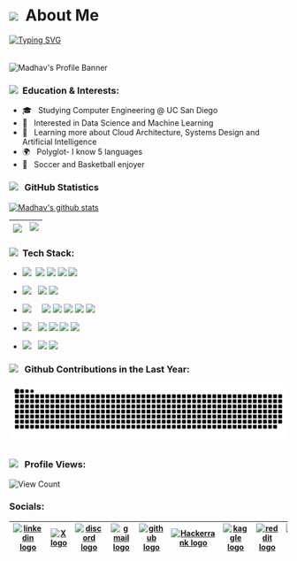 <h1> <img src="https://media.tenor.com/y2apQwKW7okAAAAM/gif.gif" width="50px">&nbsp; About Me</h1>

[![Typing SVG](https://readme-typing-svg.demolab.com?font=Fira+Code&size=18&duration=4500&color=5376F7&multiline=true&lines=Hey+There%2C+I+am+Madhav+Baghla)](https://git.io/typing-svg)

<br>

<img align="center" src="https://clre.ucsd.edu/wp-content/uploads/2019/11/resources-header.jpg" alt="Madhav's  Profile Banner">

</br>  


<h3>  <img src="https://raw.githubusercontent.com/alexnaiman/alexnaiman/master/resources/PusheenCompute.gif" width="70px" />  &nbsp;Education & Interests: </h3>


- 🎓 &nbsp;  Studying Computer Engineering @ UC San Diego
- 🤔 &nbsp;  Interested in Data Science and Machine Learning
- 🌱 &nbsp; Learning more about Cloud Architecture, Systems Design and Artificial Intelligence
- 🌍 &nbsp; Polyglot- I know 5 languages
- 🥇 &nbsp; Soccer and Basketball enjoyer

<h3><img src="https://media3.giphy.com/media/bmQBu3aSF0DxadphkG/200w.gif?cid=6c09b952n0c3fry15dpl0fc8bchfl03r9e98ldreff5chx6x&ep=v1_gifs_search&rid=200w.gif&ct=g" width="50px"/> &nbsp; GitHub Statistics </h3>

<a href="https://github.com/MadhavBaghla/github-readme-stats"><img align="center" src="https://github-readme-stats.vercel.app/api?username=MadhavBaghla&include_all_commits=true&count_private=true&show_icons=true&rank_icon=github&theme=blue_navy" alt="Madhav's github stats" /></a> 



<a href="https://github.com/MadhavBaghla/github-readme-stats"><img align="center" src="https://github-readme-stats.vercel.app/api/top-langs/?username=MadhavBaghla&layout=compact&theme=synthwave&hide_border=true" /></a>| <img src="https://github.blog/wp-content/uploads/2020/12/layers-loop.h264.2020-12-21-11_16_56.gif?resize=640%2C409" width="350px"> |
| ------------- | ------------- |



<h3>  <img src="https://i.gifer.com/origin/cf/cf95f54d66e86b735a6a549deb92c993_w200.gif" width="50px" />  &nbsp;Tech Stack: </h3>



- <img src="https://img.shields.io/badge/Programming%20Languages :-adff2f?style=flat&logoColor=white">&nbsp;
  <a href="https://www.python.org"><img src="https://img.shields.io/badge/-Python-007ACC?style=flat&logo=python&logoColor=FFFFFF"></a>
  <a href="https://www.java.com/en/"><img src="http://img.shields.io/badge/-Java-F89820?style=flat&logo=openjdk&logoColor=white"></a>
  <a href="https://www.r-project.org/"> <img src="https://img.shields.io/badge/-R-00008b?style=flat&logo=R&logoColor=white"></a>
   <a href="https://www.w3schools.com/c/c_intro.php?external_link=true"> <img src="https://img.shields.io/badge/-C-C71585?style=flat&logo=C&logoColor=white"></a>
  
  
- <img src="https://img.shields.io/badge/Database%20:-adff2f?style=flat&logoColor=white"> &nbsp;
  <a href="https://www.mongodb.com"><img src="https://img.shields.io/badge/-MongoDB-4DB33D?style=flat&logo=mongodb&logoColor=FFFFFF"></a>
  <a href="https://www.mysql.com"><img src="https://img.shields.io/badge/-MySQL-66cdaa?style=flat&logo=mysql&logoColor=blue"></a>
  
- <img src="https://img.shields.io/badge/Tools And%20Technologies :-adff2f?style=flat&logoColor=white">  &nbsp; &nbsp;
  <a href="https://git-scm.com"><img src="http://img.shields.io/badge/-Git-F1502F?style=flat&logo=git&logoColor=FFFFFF"></a>
  <a href="https://github.com"><img src="http://img.shields.io/badge/-Github-000000?style=flat&logo=github&logoColor=FFFFFF"></a>
  <a href="https://www.markdownguide.org"><img src="http://img.shields.io/badge/-Markdown-ff0000?style=flat&logo=markdown&logoColor=FFFFFF"></a>
  <a href="https://en.wikipedia.org/wiki/Shell_script"><img src="https://img.shields.io/badge/Shell_Script-121011?style=flat&logo=gnu-bash&logoColor=white"></a>
  <a href="https://www.mathworks.com/products/matlab.html"><img src="https://img.shields.io/badge/MATLAB-R2023a-BLUE.svg"></a>

  
- <img src="https://img.shields.io/badge/IDEs %20:-adff2f?style=flat&logoColor=white">  &nbsp;
   <a href="https://code.visualstudio.com"><img src="http://img.shields.io/badge/-Visual%20Studio%20Code-1e90ff?style=flat&logo=visual-studio-code&logoColor=FFFFFF"></a>
   <a href="https://posit.co/products/open-source/rstudio/"><img src="http://img.shields.io/badge/-RStudio-4169e1?style=flat&logo=rstudio&logoColor=FFFFFF"></a>
   <a href="https://www.jetbrains.com/pycharm/"><img src="http://img.shields.io/badge/-PyCharm-ff1493?style=flat&logo=PyCharm&logoColor=FFFFFF"></a>
   <a href="https://www.jetbrains.com/idea/"><img src="http://img.shields.io/badge/-IntelliJ -ff69b4?style=flat&logo=intellij-idea&logoColor=FFFFFF"></a>

- <img src="https://img.shields.io/badge/Data Analysis %20 And Visualisation Tools :-adff2f?style=flat&logoColor=white">  &nbsp;
  <a href="https://powerbi.microsoft.com/en-in/"><img src="https://img.shields.io/badge/Power_BI-9932cc?style=flat&logo=powerbi&logoColor=white"></a>
  <a href="https://www.microsoft.com/en-in/microsoft-365/excel"><img src="https://img.shields.io/badge/Microsoft_Excel-217346?style=flat&logo=microsoft-excel&logoColor=white"></a>



<h3><img src="https://assets-v2.lottiefiles.com/a/f62481a4-1172-11ee-aa7c-232f008dfb14/Sl4fTVnhQL.gif" width="40px"> &nbsp; Github Contributions in the Last Year: </h3>

![Snake animation](https://raw.githubusercontent.com/MadhavBaghla/MadhavBaghla/output/github-contribution-grid-snake.svg)

<h3> <img src="https://www.protocol80.com/hubfs/blog-files/Increasing-Traffic-Counter.gif" width="70px" /> &nbsp; Profile Views:</h3>

 <p align="left"> <img src="https://komarev.com/ghpvc/?username=MadhavBaghla&label=Profile%20views&color=ff1493&style=for-the-badge" alt="View Count" /> </p>

<h3> Socials:</h3>

| [<img src="https://i.pinimg.com/originals/de/b4/6f/deb46f02a59e3b3a2aa58fac16290d63.gif" alt="linkedin logo" width="30">](https://www.linkedin.com/in/madhavbaghla) | [<img src="https://media2.giphy.com/media/KDGLRKwIMVXV5XLieP/200w.gif?cid=6c09b9526jb7xzccujs7k5icntvr2dko4nnzefrbuovdgdp8&ep=v1_gifs_search&rid=200w.gif&ct=g" alt="X logo" width="30">](https://twitter.com/mad__have) | [<img src="https://cdn.dribbble.com/users/5242374/screenshots/16641455/media/0a74ea6b1d505b316ced8be139175fc3.gif" alt="discord logo" width="30">](https://discord.com/users/735389282184986744)| [<img src="https://cdn.dribbble.com/users/4874/screenshots/3074660/gmaildribbble.gif" alt="gmail logo" width="30">](mailto:madhavbaghla4@gmail.com) | [<img src="https://raw.githubusercontent.com/melihaksoy/HoldToLoadLayout/master/gifs/htl_4.gif" alt="github logo" width="30">](https://github.com/MadhavBaghla) | [<img src="https://raw.githubusercontent.com/rahuldkjain/github-profile-readme-generator/master/src/images/icons/Social/hackerrank.svg" alt="Hackerrank logo" width="40">](https://www.hackerrank.com/madhavbaghla2004)| [<img src="https://upload.wikimedia.org/wikipedia/commons/7/7c/Kaggle_logo.png" alt="kaggle logo" width="40">](https://kaggle.com/madhavbaghla)| [<img src="https://miro.medium.com/v2/resize:fit:960/1*H7hinsNdS_kAcf6kypYKuA.gif" alt="reddit logo" width="40">](https://www.reddit.com/user/Electrical_Fun_536)|[<img src="https://i.pinimg.com/originals/27/6f/27/276f273d11f8b9dbc0a9c55bb38ea8c6.gif" alt="spotify logo" width="40">](https://open.spotify.com/user/4lu7abt83n70dgimfje513vul)|[<img src="https://indeed.design/static/83ab86812786bc2368a3e95258b2fa66/06186/Indeed-wordmark.webp" alt="indeed logo" width="40">](https://profile.indeed.com/?hl=en_US&co=US&from=gnav-jobseeker-profile--profile-one-frontend)|[<img src="https://cdn.uconnectlabs.com/wp-content/uploads/sites/159/2022/05/New-Handshake-resource-for-website.png" alt="handshake logo" width="40">](https://app.joinhandshake.com/stu/users/40444961)|
|---|---|---|---|---|---|---|---|---|---|---|






  
  
